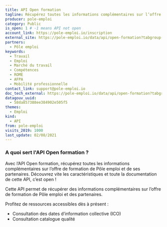 ```yaml
---
title: API Open formation
tagline: Récupérez toutes les informations complémentaires sur l’offre de formation de Pôle emploi et de ses partenaires.
producer: pole-emploi
category: Public
is_open: 1 # -1 means API not open
account_link: https://pole-emploi.io/inscription
external_site: https://pole-emploi.io/data/api/open-formation?tabgroup-api=documentation&doc-section=api-doc-section-caracteristiques
partners:
  - Pôle emploi
keywords:
  - Travail
  - Emploi
  - Marché du travail
  - Compétences
  - ROME
  - AFPA
  - Mobilité professionnelle
contact_link: support@pole-emploi.io
doc_tech_external: https://pole-emploi.io/data/api/open-formation?tabgroup-api=documentation&doc-section=api-doc-section-caracteristiques
datagouv_uuid:
  - 58da857388ee384902e505f5
themes:
  - Emploi
kind:
  - API
from: pole-emploi
visits_2019: 1000
last_update: 02/08/2021
---
```


### A quoi sert l'API Open formation ?

Avec l’API Open formation, récupérez toutes les informations complémentaires sur l’offre de formation de Pôle emploi et de ses partenaires. Découvrez vite les caractéristiques et toute la documentation de cette API, c’est open !

Cette API permet de récupérer des informations complémentaires sur l’offre de formation de Pôle emploi et des partenaires.

Profitez de ressources accessibles dès à présent :

- Consultation des dates d’information collective (ICO)
- Consultation catalogue qualité
